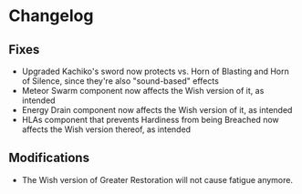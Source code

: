 # Changelog

## Fixes

- Upgraded Kachiko's sword now protects vs. Horn of Blasting and Horn of Silence, since they're also "sound-based" effects
- Meteor Swarm component now affects the Wish version of it, as intended
- Energy Drain component now affects the Wish version of it, as intended
- HLAs component that prevents Hardiness from being Breached now affects the Wish version thereof, as intended

## Modifications

- The Wish version of Greater Restoration will not cause fatigue anymore.
